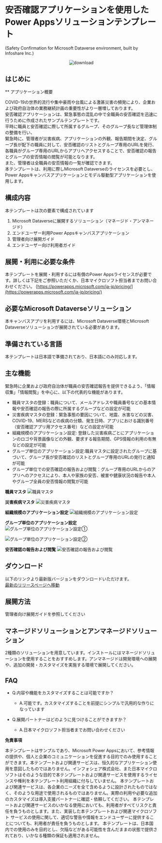 # 安否確認アプリケーションを使用したPower Appsソリューションテンプレート
(Safety Confirmation for Microsoft Dataverse environment, built by Infoshare Inc.)

<p align="center">	
<img alt="download" src="https://img.shields.io/github/downloads/InfosharePP/anpi/total?color=brightgreen.svg"/>	
</p>

## はじめに

**
アプリケーション概要

COVID-19の世界的流行や集中豪雨や台風による激甚災害の頻発により、企業および政府自治体の業務継続計画の重要性がより一層増しております。  
安否確認アプリケーションは、緊急事態の混乱の中で全職員の安否確認を迅速に行うために作成されたサンプルテンプレートです。  
平時に職員と安否確認に際して所属するグループ、そのグループ長など管理体制の整備を行い、  
緊急時に、管理者が災害疾病、アプリケーションの外観、報告期間を決定、グループ長が配下の職員に対して、安否確認のリストとグループ専用のURLを発行、各職員がグループ専用のURLからアプリへアクセスすることで、安否確認の報告とグループの安否情報の閲覧が可能となります。  
また、管理者は全職員の安否情報の一覧が確認できます。  
本テンプレートは、利用に際しMicrosoft Dataverseのライセンスを必要とし、Power Appsキャンバスアプリケーションとモデル駆動型アプリケーションを使用します。


## 構成内容
本テンプレートは次の要素で構成されています
 1. Microsoft Dataverseに展開するソリューション（マネージド・アンマネージド）
 2. エンドユーザー利用Power Appsキャンバスアプリケーション
 3. 管理者向け展開ガイド
 4. エンドユーザー向け利用者ガイド
 
## 展開・利用に必要な条件
本テンプレートを展開・利用するには有償のPower Appsライセンスが必要です。詳しくは下記をご参照いただくか、日本マイクロソフト担当者までお問い合わせください。
[https://powerapps.microsoft.com/ja-jp/pricing/](https://powerapps.microsoft.com/ja-jp/pricing/)

## 必要なMicrosoft Dataverseソリューション
本キャンバスアプリを利用するには、Microsoft Dataverse環境とMicrosoft Dataverseソリューションが展開されている必要があります。

## 準備されている言語
本テンプレートは日本語で準備されており、日本語にのみ対応します。

## 主な機能
緊急時に企業および政府自治体が職員の安否確認報告を提供できるよう、「情報収集」「情報閲覧」を中心に、以下の代表的な機能があります。

 - 職員マスタの登録：職員について、メールアドレスや職員番号などの基本情報や安否確認の報告の際に所属するグループなどの設定が可能
 - 災害疾病マスタの登録：緊急事態の要因について、地震、水害などの災害、COVID-19、MERSなどの疾病の分類、発生日時、アプリにおける識別番号（安否確認アプリ用アクセス番号）などの設定が可能
 - 組織規模のアプリケーション設定: 登録した災害疾病ごとにアプリケーションのロゴや背景画像などの外観、要求する報告期間、GPS情報の利用の有無などの設定が可能
 - グループ単位のアプリケーション設定:職員マスタに設定されたグループに基づいて、グループ長が安否確認のリストとグループ専用のURLの発行と通知が可能
 - グループ単位での安否確認の報告および閲覧：グループ専用のURLからのアプリへのアクセスにより、本人や家族の安否、被害や健康状況の報告や本人やグループ全員の安否情報の閲覧が可能

**職員マスタ**
![職員マスタ](https://infoshare.co.jp/wp-content/uploads/2021/05/1_職員マスタの登録.png)

**災害疾病マスタ**
![災害疾病マスタ](https://infoshare.co.jp/wp-content/uploads/2021/05/2_災害疾病マスタの登録.png)

**組織規模のアプリケーション設定**
![組織規模のアプリケーション設定](https://infoshare.co.jp/wp-content/uploads/2021/05/3_組織規模のアプリケーション設定.png)

**グループ単位のアプリケーション設定**
![グループ単位のアプリケーション設定①](https://infoshare.co.jp/wp-content/uploads/2021/05/4_1_グループ単位のアプリケーション設定.png)

![グループ単位のアプリケーション設定②](https://infoshare.co.jp/wp-content/uploads/2021/05/4_2_グループ単位のアプリケーション設定.png)

**安否確認の報告および閲覧**
![安否確認の報告および閲覧](https://infoshare.co.jp/wp-content/uploads/2021/05/5_安否確認の報告・閲覧.png)


## ダウンロード
以下のリンクより最新版バージョンをダウンロードいただけます。  
    [最新のリリースページへ移動](https://github.com/InfosharePP/anpi/releases/tag/ver1.0)


## 展開方法
管理者向け展開ガイドを参照してください

## マネージドソリューションとアンマネージドソリューション
2種類のソリューションを用意しています。インストールにはマネージドソリューションを使用することをおすすめします。アンマネージドは開発環境への展開や、追加の開発・カスタマイズを実施する環境で展開してください。

## FAQ

 - Q.内容や機能をカスタマイズすることは可能ですか？
	 - A.可能です。カスタマイズすることを前提にシンプルで汎用的な作りになっています
 
 - Q.展開パートナーはどのように見つけることができますか？
	 - A.日本マイクロソフト担当者までお問い合わせください


**免責事項**

本テンプレートはサンプルであり、Microsoft Power Appsにおいて、参考情報の提供や、個人と企業のコミュニケーションを促進する目的でのみ使用することができます。本テンプートおよび関連サービスは、恒久的なアプリケーション使用を意図したものではありません。インフォシェア株式会社、また日本マイクロソフトはそのような目的で本テンプレートおよび関連サービスを使用するライセンスや権利を本テンプレート利用組織に付与していません。
本テンプレートおよび関連サービスは、各企業のニーズを全て含めるように設計されたものではなく、そのような用途で使用されるものではありません。実際の利用や必要な追加のカスタマイズは導入支援パートナーに確認・依頼してください。
本テンプレートおよび関連サービスのいかなる使用においても、利用者がすべてリスクと責任を負うものとします。また、実装した本テンプレートおよび関連マイクロソフト サービスの使用に関して、適切な警告や情報をエンドユーザーに提供することについても、利用者が責任を負うものとします。
本テンプレートは、日本国内での使用のみを目的とし、欠陥などがある可能性を含んだままの状態で提供されており、いかなる種類の保証も適用されません。
